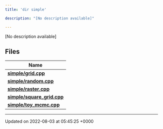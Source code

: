 ```yaml
---
title: 'dir simple'

description: "[No description available]"

---
```







[No description available]

## Files

| Name           |
| -------------- |
| **[simple/grid.cpp](/documentation/code/main/files/grid_8cpp/#file-grid.cpp)**  |
| **[simple/random.cpp](/documentation/code/main/files/random_8cpp/#file-random.cpp)**  |
| **[simple/raster.cpp](/documentation/code/main/files/raster_8cpp/#file-raster.cpp)**  |
| **[simple/square_grid.cpp](/documentation/code/main/files/square__grid_8cpp/#file-square-grid.cpp)**  |
| **[simple/toy_mcmc.cpp](/documentation/code/main/files/toy__mcmc_8cpp/#file-toy-mcmc.cpp)**  |






-------------------------------

Updated on 2022-08-03 at 05:45:25 +0000
